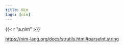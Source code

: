 ```yaml
---
title: Nim
tags: [nim]
---
```


{{< r "a.nim" >}}

<https://nim-lang.org/docs/strutils.html#parseInt,string>
